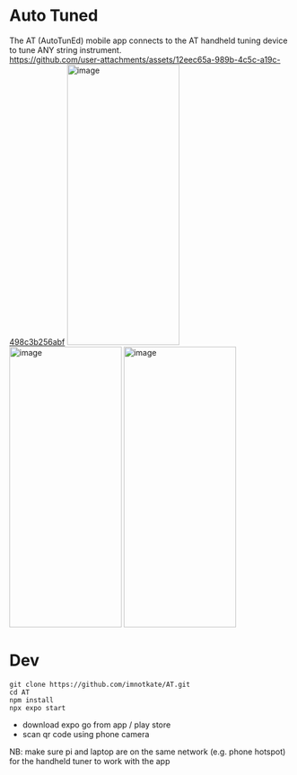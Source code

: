 # Auto Tuned
The AT (AutoTunEd) mobile app connects to the AT handheld tuning device to tune ANY string instrument. <br>
https://github.com/user-attachments/assets/12eec65a-989b-4c5c-a19c-498c3b256abf
<img width="200" height="500" alt="image" src="https://github.com/user-attachments/assets/40c9bfbf-2e4b-431c-8409-b17454d4e5a2.png">
<img width="200" height="500" alt="image" src="https://github.com/user-attachments/assets/4a5690c5-9136-48af-ac96-d7a25400f86f.png">
<img width="200" height="500" alt="image" src="https://github.com/user-attachments/assets/ba3ab5c9-8638-4399-bf95-e8598ce2da19.png">

# Dev
```
git clone https://github.com/imnotkate/AT.git
cd AT
npm install 
npx expo start
```
- download expo go from app / play store
- scan qr code using phone camera

NB: make sure pi and laptop are on the same network (e.g. phone hotspot) for the handheld tuner to work with the app
